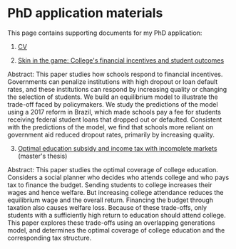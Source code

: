 # PhD application materials

This page contains supporting documents for my PhD application:

1. [CV](https://github.com/hohanson/documents/blob/main/cv.pdf)

2. [Skin in the game: College's financial incentives and student outcomes](https://github.com/hohanson/documents/blob/main/skiningame.pdf)

Abstract: This paper studies how schools respond to financial incentives. Governments can penalize institutions with high dropout or loan default rates, and these institutions can respond by increasing quality or changing the selection of students. We build an equilibrium model to illustrate the trade-off faced by policymakers. We study the predictions of the model using a 2017 reform in Brazil, which made schools pay a fee for students receiving federal student loans that dropped out or defaulted. Consistent with the predictions of the model, we find that schools more reliant on government aid reduced dropout rates, primarily by increasing quality.

3. [Optimal education subsidy and income tax with incomplete markets](https://github.com/hohanson/documents/blob/main/thesis.pdf) (master's thesis)

Abstract: This paper studies the optimal coverage of college education. Considers a social planner who decides who attends college and who pays tax to finance the budget. Sending students to college increases their wages and hence welfare. But increasing college attendance reduces the equilibrium wage and the overall return. Financing the budget through taxation also causes welfare loss. Because of these trade-offs, only students with a sufficiently high return to education should attend college. This paper explores these trade-offs using an overlapping generations model, and determines the optimal coverage of college education and the corresponding tax structure.
